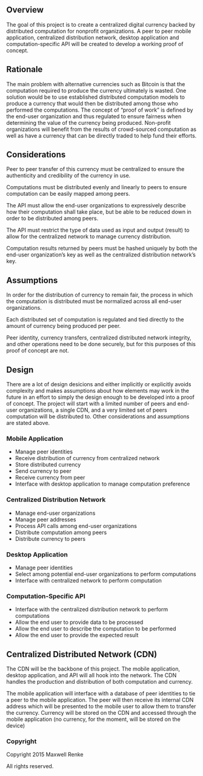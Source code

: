 ## Overview
The goal of this project is to create a centralized digital currency backed by distributed computation for nonprofit
organizations. A peer to peer mobile application, centralized distribution network, desktop application and
computation-specific API will be created to develop a working proof of concept.

## Rationale
The main problem with alternative currencies such as Bitcoin is that the computation required to
produce the currency ultimately is wasted. One solution would be to use established distributed
computation models to produce a currency that would then be distributed among those who performed
the computations. The concept of “proof of work” is defined by the end-user organization and thus
regulated to ensure fairness when determining the value of the currency being produced. Non-profit
organizations will benefit from the results of crowd-sourced computation as well as have a currency that
can be directly traded to help fund their efforts.

## Considerations
Peer to peer transfer of this currency must be centralized to ensure the authenticity and credibility of
the currency in use.


Computations must be distributed evenly and linearly to peers to ensure computation can be easily
mapped among peers.


The API must allow the end-user organizations to expressively describe how their computation shall take
place, but be able to be reduced down in order to be distributed among peers.


The API must restrict the type of data used as input and output (result) to allow for the centralized
network to manage currency distribution.


Computation results returned by peers must be hashed uniquely by both the end-user organization’s
key as well as the centralized distribution network’s key.


## Assumptions
In order for the distribution of currency to remain fair, the process in which the computation is
distributed must be normalized across all end-user organizations.


Each distributed set of computation is regulated and tied directly to the amount of currency being
produced per peer.

Peer identity, currency transfers, centralized distributed network integrity, and other operations need to be done securely, but for this purposes of this proof of concept are not.

## Design

There are a lot of design desicions and either implicitly or explicitly avoids complexity and makes assumptions about how elements may work in the future in an effort to simply the design enough to be developed into a proof of concept. The project will start with a limited number of peers and end-user organizations, a single CDN, and a very limited set of peers computation will be distributed to. Other considerations and assumptions are stated above.

### Mobile Application
- Manage peer identities
- Receive distribution of currency from centralized network
- Store distributed currency
- Send currency to peer
- Receive currency from peer
- Interface with desktop application to manage computation preference

### Centralized Distribution Network
- Manage end-user organizations
- Manage peer addresses
- Process API calls among end-user organizations
- Distribute computation among peers
- Distribute currency to peers

### Desktop Application
- Manage peer identities
- Select among potential end-user organizations to perform computations
- Interface with centralized network to perform computation


### Computation-Specific API
- Interface with the centralized distribution network to perform computations
- Allow the end user to provide data to be processed
- Allow the end user to describe the computation to be performed
- Allow the end user to provide the expected result

## Centralized Distributed Network (CDN)

The CDN will be the backbone of this project. The mobile application, desktop application, and API will all hook into the network. The CDN handles the production and distribution of both computation and currency.

The mobile application will interface with a database of peer identities to tie a peer to the mobile application. The peer will then receive its internal CDN address which will be presented to the mobile user to allow them to transfer the currency. Currency will be stored on the CDN and accessed through the mobile application (no currency, for the moment, will be stored on the device)

### Copyright

Copyright 2015 Maxwell Renke

All rights reserved.
